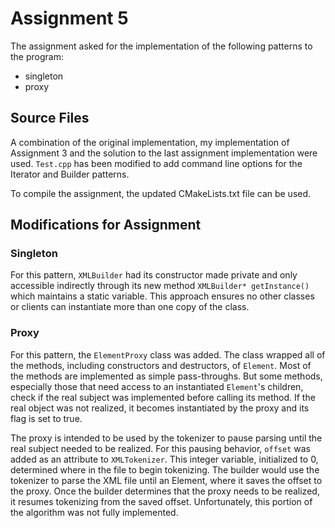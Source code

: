 # Assignment 5

The assignment asked for the implementation of the following patterns to the program:

- singleton
- proxy

## Source Files

A combination of the original implementation, my implementation of Assignment 3 and the solution to the last assignment implementation were used. `Test.cpp` has been modified to add command line options for the Iterator and Builder patterns.

To compile the assignment, the updated CMakeLists.txt file can be used.

## Modifications for Assignment

### Singleton

For this pattern, `XMLBuilder` had its constructor made private and only accessible indirectly through its new method `XMLBuilder* getInstance()` which maintains a static variable. This approach ensures no other classes or clients can instantiate more than one copy of the class.

### Proxy

For this pattern, the `ElementProxy` class was added. The class wrapped all of the methods, including constructors and destructors, of `Element`. Most of the methods are implemented as simple pass-throughs. But some methods, especially those that need access to an instantiated `Element`'s children, check if the real subject was implemented before calling its method. If the real object was not realized, it becomes instantiated by the proxy and its flag is set to true.

The proxy is intended to be used by the tokenizer to pause parsing until the real subject needed to be realized. For this pausing behavior, `offset` was added as an attribute to `XMLTokenizer`. This integer variable, initialized to 0, determined where in the file to begin tokenizing. The builder would use the tokenizer to parse the XML file until an Element, where it saves the offset to the proxy. Once the builder determines that the proxy needs to be realized, it resumes tokenizing from the saved offset. Unfortunately, this portion of the algorithm was not fully implemented.
